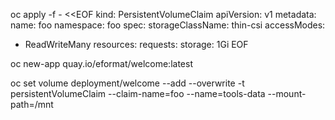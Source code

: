 oc apply -f - <<EOF
kind: PersistentVolumeClaim
apiVersion: v1
metadata:
  name: foo
  namespace: foo
spec:
  storageClassName: thin-csi
  accessModes:
  - ReadWriteMany
  resources:
    requests:
      storage: 1Gi
EOF

oc new-app quay.io/eformat/welcome:latest

oc set volume deployment/welcome --add --overwrite -t persistentVolumeClaim --claim-name=foo --name=tools-data --mount-path=/mnt
